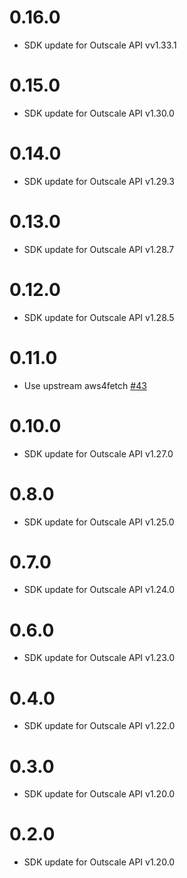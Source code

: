 # 0.16.0

 - SDK update for Outscale API vv1.33.1

# 0.15.0

 - SDK update for Outscale API v1.30.0

# 0.14.0

 - SDK update for Outscale API v1.29.3

# 0.13.0

 - SDK update for Outscale API v1.28.7

# 0.12.0

 - SDK update for Outscale API v1.28.5

# 0.11.0

 - Use upstream aws4fetch [#43](https://github.com/outscale/osc-sdk-js/pull/43)

# 0.10.0

 - SDK update for Outscale API v1.27.0

# 0.8.0

 - SDK update for Outscale API v1.25.0

# 0.7.0

 - SDK update for Outscale API v1.24.0

# 0.6.0

 - SDK update for Outscale API v1.23.0

# 0.4.0

 - SDK update for Outscale API v1.22.0

# 0.3.0

 - SDK update for Outscale API v1.20.0

# 0.2.0

 - SDK update for Outscale API v1.20.0
